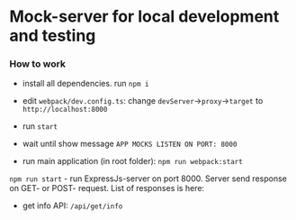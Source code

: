# Mock-server for local development and testing

### How to work

* install all dependencies. run `npm i`

* edit `webpack/dev.config.ts`: change `devServer`->`proxy`->`target` to `http://localhost:8000`

* run `start`

* wait until show message `APP MOCKS LISTEN ON PORT: 8000`

* run main application (in root folder): `npm run webpack:start` 

`npm run start` - run ExpressJs-server on port 8000. Server send response on GET- or POST- request. List of responses is here:

* get info API: `/api/get/info`
